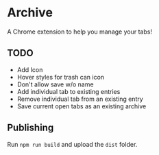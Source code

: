 # Archive
A Chrome extension to help you manage your tabs!

## TODO
* Add Icon
* Hover styles for trash can icon
* Don't allow save w/o name
* Add individual tab to existing entries
* Remove individual tab from an existing entry
* Save current open tabs as an existing archive

## Publishing
Run `npm run build` and upload the `dist` folder.